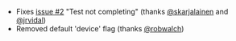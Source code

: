 * Fixes [issue #2](https://github.com/logankoester/grunt-phonegap/issues/2) "Test not completing" (thanks [@skarjalainen](https://github.com/skarjalainen) and [@jrvidal](https://github.com/jrvidal))
* Removed default 'device' flag (thanks [@robwalch](https://github.com/robwalch))
